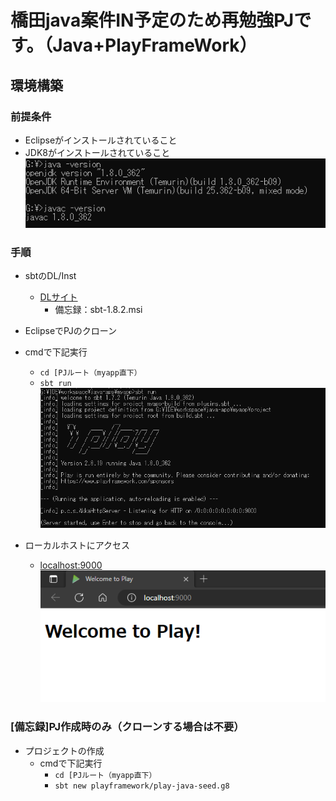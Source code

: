 # 橋田java案件IN予定のため再勉強PJです。（Java+PlayFrameWork）

## 環境構築

### 前提条件
- Eclipseがインストールされていること
- JDK8がインストールされていること
![javaの状態](img/java_status.png)

### 手順
- sbtのDL/Inst
  - [DLサイト](https://www.scala-sbt.org/download.html)
    - 備忘録：sbt-1.8.2.msi

- EclipseでPJのクローン

- cmdで下記実行
  - ``` cd [PJルート（myapp直下） ```
  - ``` sbt run ```
    ![sbtrun](img/serverup.png)

- ローカルホストにアクセス
  - [localhost:9000](http://localhost:9000)
    ![localhost](img/localhost9000.png)

### [備忘録]PJ作成時のみ（クローンする場合は不要）
- プロジェクトの作成
  - cmdで下記実行
    - ``` cd [PJルート（myapp直下） ```
    - ``` sbt new playframework/play-java-seed.g8 ```

